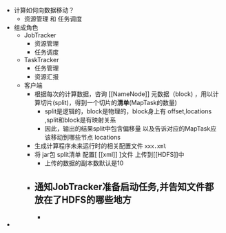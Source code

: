 - 计算如何向数据移动？
	- 资源管理 和 任务调度
- 组成角色
	- JobTracker
		- 资源管理
		- 任务调度
	- TaskTracker
		- 任务管理
		- 资源汇报
	- 客户端
		- 根据每次的计算数据，咨询 [[NameNode]] 元数据（block) ，用以计算切片(split)，得到一个切片的**清单**(MapTask的数量)
			- split是逻辑的，block是物理的，block身上有 offset,locations ,split和block是有映射关系
			- 因此，输出的结果split中包含偏移量 以及告诉对应的MapTask应该移动到哪些节点 locations
		- 生成计算程序未来运行时的相关配置文件 `xxx.xml`
		- 将 jar包 split清单 配置[ [[xml]] ]文件 上传到[[HDFS]]中
			- 上传的数据的副本数默认是10
		- 通知JobTracker准备启动任务,并告知文件都放在了HDFS的哪些地方
			-
			-
-